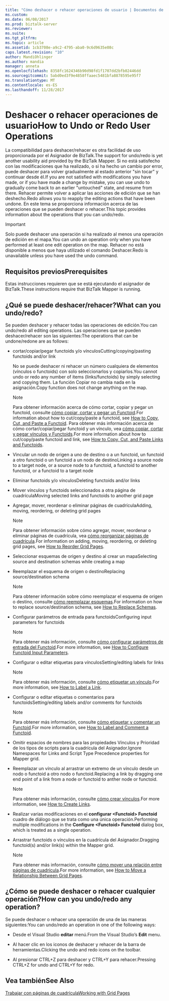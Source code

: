 ```yaml
---
title: "Cómo deshacer o rehacer operaciones de usuario | Documentos de Microsoft"
ms.custom: 
ms.date: 06/08/2017
ms.prod: biztalk-server
ms.reviewer: 
ms.suite: 
ms.tgt_pltfrm: 
ms.topic: article
ms.assetid: 1cb3708e-a9c2-4795-aba0-9c6d9635e08c
caps.latest.revision: "10"
author: MandiOhlinger
ms.author: mandia
manager: anneta
ms.openlocfilehash: 8358fc1624346b90d98fd1f1707dd2bfb02446dd
ms.sourcegitcommit: 5abd0ed3f9e4858ffaaec5481bfa8878595e95f7
ms.translationtype: MT
ms.contentlocale: es-ES
ms.lasthandoff: 11/28/2017
---
```

# <a name="how-to-undo-or-redo-user-operations"></a><span data-ttu-id="c838d-102">Deshacer o rehacer operaciones de usuario</span><span class="sxs-lookup"><span data-stu-id="c838d-102">How to Undo or Redo User Operations</span></span>
<span data-ttu-id="c838d-103">La compatibilidad para deshacer/rehacer es otra facilidad de uso proporcionada por el Asignador de BizTalk.</span><span class="sxs-lookup"><span data-stu-id="c838d-103">The support for undo/redo is yet another usability aid provided by the BizTalk Mapper.</span></span> <span data-ttu-id="c838d-104">Si no está satisfecho con las modificaciones que ha realizado, o si ha hecho un cambio por error, puede deshacer para volver gradualmente al estado anterior "sin tocar" y continuar desde él.</span><span class="sxs-lookup"><span data-stu-id="c838d-104">If you are not satisfied with modifications you have made, or if you have made a change by mistake, you can use undo to gradually come back to an earlier "untouched" state, and resume from there.</span></span> <span data-ttu-id="c838d-105">Rehacer permite volver a aplicar las acciones de edición que se han deshecho.</span><span class="sxs-lookup"><span data-stu-id="c838d-105">Redo allows you to reapply the editing actions that have been undone.</span></span> <span data-ttu-id="c838d-106">En este tema se proporciona información acerca de las operaciones que se pueden deshacer o rehacer.</span><span class="sxs-lookup"><span data-stu-id="c838d-106">This topic provides information about the operations that you can undo/redo.</span></span>  
  
> [!IMPORTANT]
>  <span data-ttu-id="c838d-107">Solo puede deshacer una operación si ha realizado al menos una operación de edición en el mapa.</span><span class="sxs-lookup"><span data-stu-id="c838d-107">You can undo an operation only when you have performed at least one edit operation on the map.</span></span> <span data-ttu-id="c838d-108">Rehacer no está disponible a menos que haya utilizado el comando Deshacer.</span><span class="sxs-lookup"><span data-stu-id="c838d-108">Redo is unavailable unless you have used the undo command.</span></span>  
  
## <a name="prerequisites"></a><span data-ttu-id="c838d-109">Requisitos previos</span><span class="sxs-lookup"><span data-stu-id="c838d-109">Prerequisites</span></span>  
 <span data-ttu-id="c838d-110">Estas instrucciones requieren que se está ejecutando el asignador de BizTalk.</span><span class="sxs-lookup"><span data-stu-id="c838d-110">These instructions require that BizTalk Mapper is running.</span></span>  
  
## <a name="what-can-you-undoredo"></a><span data-ttu-id="c838d-111">¿Qué se puede deshacer/rehacer?</span><span class="sxs-lookup"><span data-stu-id="c838d-111">What can you undo/redo?</span></span>  
 <span data-ttu-id="c838d-112">Se pueden deshacer y rehacer todas las operaciones de edición.</span><span class="sxs-lookup"><span data-stu-id="c838d-112">You can undo/redo all editing operations.</span></span> <span data-ttu-id="c838d-113">Las operaciones que se pueden deshacer/rehacer son las siguientes:</span><span class="sxs-lookup"><span data-stu-id="c838d-113">The operations that can be undone/redone are as follows:</span></span>  
  
-   <span data-ttu-id="c838d-114">cortar/copiar/pegar functoids y/o vínculos</span><span class="sxs-lookup"><span data-stu-id="c838d-114">Cutting/copying/pasting functoids and/or link</span></span>  
  
     <span data-ttu-id="c838d-115">No se puede deshacer ni rehacer un número cualquiera de elementos (vínculos o functoids) con solo seleccionarlos y copiarlos.</span><span class="sxs-lookup"><span data-stu-id="c838d-115">You cannot undo or redo any number of items (links/functoids) by simply selecting and copying them.</span></span> <span data-ttu-id="c838d-116">La función Copiar no cambia nada en la asignación.</span><span class="sxs-lookup"><span data-stu-id="c838d-116">Copy function does not change anything on the map.</span></span>  
  
    > [!NOTE]
    >  <span data-ttu-id="c838d-117">Para obtener información acerca de cómo cortar, copiar y pegar un functoid, consulte [cómo copiar, cortar y pegar un Functoid](../core/how-to-copy-cut-and-paste-a-functoid.md).</span><span class="sxs-lookup"><span data-stu-id="c838d-117">For information about how to cut/copy/paste a functoid, see [How to Copy, Cut, and Paste a Functoid](../core/how-to-copy-cut-and-paste-a-functoid.md).</span></span> <span data-ttu-id="c838d-118">Para obtener más información acerca de cómo cortar/copiar/pegar functoid y un vínculo, vea [cómo copiar, cortar y pegar vínculos y Functoids](../core/how-to-copy-cut-and-paste-links-and-functoids.md).</span><span class="sxs-lookup"><span data-stu-id="c838d-118">For more information about how to cut/copy/paste functoid and link, see [How to Copy, Cut, and Paste Links and Functoids](../core/how-to-copy-cut-and-paste-links-and-functoids.md).</span></span>  
  
-   <span data-ttu-id="c838d-119">Vincular un nodo de origen a uno de destino o a un functoid, un functoid a otro functoid o un functoid a un nodo de destino</span><span class="sxs-lookup"><span data-stu-id="c838d-119">Linking a source node to a target node, or a source node to a functoid, a functoid to another functoid, or a functoid to a target node</span></span>  
  
-   <span data-ttu-id="c838d-120">Eliminar functoids y/o vínculos</span><span class="sxs-lookup"><span data-stu-id="c838d-120">Deleting functoids and/or links</span></span>  
  
-   <span data-ttu-id="c838d-121">Mover vínculos y functoids seleccionados a otra página de cuadrícula</span><span class="sxs-lookup"><span data-stu-id="c838d-121">Moving selected links and functoids to another grid page</span></span>  
  
-   <span data-ttu-id="c838d-122">Agregar, mover, reordenar o eliminar páginas de cuadrícula</span><span class="sxs-lookup"><span data-stu-id="c838d-122">Adding, moving, reordering, or deleting grid pages</span></span>  
  
    > [!NOTE]
    >  <span data-ttu-id="c838d-123">Para obtener información sobre cómo agregar, mover, reordenar o eliminar páginas de cuadrícula, vea [cómo reorganizar páginas de cuadrícula](../core/how-to-reorder-grid-pages.md).</span><span class="sxs-lookup"><span data-stu-id="c838d-123">For information on adding, moving, reordering, or deleting grid pages, see [How to Reorder Grid Pages](../core/how-to-reorder-grid-pages.md).</span></span>  
  
-   <span data-ttu-id="c838d-124">Seleccionar esquemas de origen y destino al crear un mapa</span><span class="sxs-lookup"><span data-stu-id="c838d-124">Selecting source and destination schemas while creating a map</span></span>  
  
-   <span data-ttu-id="c838d-125">Reemplazar el esquema de origen o destino</span><span class="sxs-lookup"><span data-stu-id="c838d-125">Replacing source/destination schema</span></span>  
  
    > [!NOTE]
    >  <span data-ttu-id="c838d-126">Para obtener información sobre cómo reemplazar el esquema de origen o destino, consulte [cómo reemplazar esquemas](../core/how-to-replace-schemas.md).</span><span class="sxs-lookup"><span data-stu-id="c838d-126">For information on how to replace source/destination schema, see [How to Replace Schemas](../core/how-to-replace-schemas.md).</span></span>  
  
-   <span data-ttu-id="c838d-127">Configurar parámetros de entrada para functoids</span><span class="sxs-lookup"><span data-stu-id="c838d-127">Configuring input parameters for functoids</span></span>  
  
    > [!NOTE]
    >  <span data-ttu-id="c838d-128">Para obtener más información, consulte [cómo configurar parámetros de entrada del Functoid](../core/how-to-configure-functoid-input-parameters.md).</span><span class="sxs-lookup"><span data-stu-id="c838d-128">For more information, see [How to Configure Functoid Input Parameters](../core/how-to-configure-functoid-input-parameters.md).</span></span>  
  
-   <span data-ttu-id="c838d-129">Configurar o editar etiquetas para vínculos</span><span class="sxs-lookup"><span data-stu-id="c838d-129">Setting/editing labels for links</span></span>  
  
    > [!NOTE]
    >  <span data-ttu-id="c838d-130">Para obtener más información, consulte [cómo etiquetar un vínculo](../core/how-to-label-a-link.md).</span><span class="sxs-lookup"><span data-stu-id="c838d-130">For more information, see [How to Label a Link](../core/how-to-label-a-link.md).</span></span>  
  
-   <span data-ttu-id="c838d-131">Configurar o editar etiquetas o comentarios para functoids</span><span class="sxs-lookup"><span data-stu-id="c838d-131">Setting/editing labels and/or comments for functoids</span></span>  
  
    > [!NOTE]
    >  <span data-ttu-id="c838d-132">Para obtener más información, consulte [cómo etiquetar y comentar un Functoid](../core/how-to-label-and-comment-a-functoid.md).</span><span class="sxs-lookup"><span data-stu-id="c838d-132">For more information, see [How to Label and Comment a Functoid](../core/how-to-label-and-comment-a-functoid.md).</span></span>  
  
-   <span data-ttu-id="c838d-133">Omitir espacios de nombres para las propiedades Vínculos y Prioridad de los tipos de scripts para la cuadrícula del Asignador.</span><span class="sxs-lookup"><span data-stu-id="c838d-133">Ignore Namespaces for Links and Script Type Precedence properties for Mapper grid.</span></span>  
  
-   <span data-ttu-id="c838d-134">Reemplazar un vínculo al arrastrar un extremo de un vínculo desde un nodo o functoid a otro nodo o functoid.</span><span class="sxs-lookup"><span data-stu-id="c838d-134">Replacing a link by dragging one end point of a link from a node or functoid to anther node or functoid.</span></span>  
  
    > [!NOTE]
    >  <span data-ttu-id="c838d-135">Para obtener más información, consulte [cómo crear vínculos](../core/how-to-create-links.md).</span><span class="sxs-lookup"><span data-stu-id="c838d-135">For more information, see [How to Create Links](../core/how-to-create-links.md).</span></span>  
  
-   <span data-ttu-id="c838d-136">Realizar varias modificaciones en el **configurar \<Functoid\> Functoid** cuadro de diálogo que se trata como una única operación.</span><span class="sxs-lookup"><span data-stu-id="c838d-136">Performing multiple modifications in the **Configure \<Functoid\> Functoid** dialog box, which is treated as a single operation.</span></span>  
  
-   <span data-ttu-id="c838d-137">Arrastrar functoids o vínculos en la cuadrícula del Asignador.</span><span class="sxs-lookup"><span data-stu-id="c838d-137">Dragging functoid(s) and/or link(s) within the Mapper grid.</span></span>  
  
    > [!NOTE]
    >  <span data-ttu-id="c838d-138">Para obtener más información, consulte [cómo mover una relación entre páginas de cuadrícula](../core/how-to-move-a-relationship-between-grid-pages.md).</span><span class="sxs-lookup"><span data-stu-id="c838d-138">For more information, see [How to Move a Relationship Between Grid Pages](../core/how-to-move-a-relationship-between-grid-pages.md).</span></span>  
  
## <a name="how-can-you-undoredo-any-operation"></a><span data-ttu-id="c838d-139">¿Cómo se puede deshacer o rehacer cualquier operación?</span><span class="sxs-lookup"><span data-stu-id="c838d-139">How can you undo/redo any operation?</span></span>  
 <span data-ttu-id="c838d-140">Se puede deshacer o rehacer una operación de una de las maneras siguientes:</span><span class="sxs-lookup"><span data-stu-id="c838d-140">You can undo/redo an operation in one of the following ways:</span></span>  
  
-   <span data-ttu-id="c838d-141">Desde el Visual Studio **editar** menú.</span><span class="sxs-lookup"><span data-stu-id="c838d-141">From the Visual Studio’s **Edit** menu.</span></span>  
  
-   <span data-ttu-id="c838d-142">Al hacer clic en los iconos de deshacer y rehacer de la barra de herramientas.</span><span class="sxs-lookup"><span data-stu-id="c838d-142">Clicking the undo and redo icons on the toolbar.</span></span>  
  
-   <span data-ttu-id="c838d-143">Al presionar CTRL+Z para deshacer y CTRL+Y para rehacer.</span><span class="sxs-lookup"><span data-stu-id="c838d-143">Pressing CTRL+Z for undo and CTRL+Y for redo.</span></span>  
  
## <a name="see-also"></a><span data-ttu-id="c838d-144">Vea también</span><span class="sxs-lookup"><span data-stu-id="c838d-144">See Also</span></span>  
 [<span data-ttu-id="c838d-145">Trabajar con páginas de cuadrícula</span><span class="sxs-lookup"><span data-stu-id="c838d-145">Working with Grid Pages</span></span>](../core/working-with-grid-pages.md)